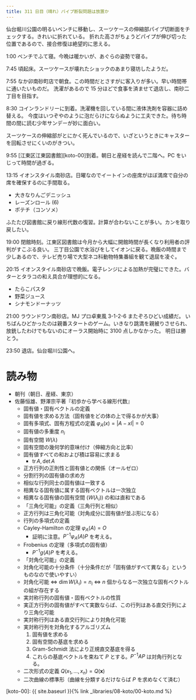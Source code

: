 ```yaml
---
title: 311 日目（晴れ）パイプ断裂問題は放置か
---
```


仙台堀川公園の明るいベンチに移動し、スーツケースの伸縮部パイプ切断面をチェックする。きれいに折れている。
折れた高さがちょうどパイプが伸び切った位置であるので、接合修復は絶望的に思える。

1:00 ベンチでふて寝。今晩は暖かいが、あぐらの姿勢で寝る。

7:45 頃起床。スーツケースが壊れたショックのあまり寝坊したようだ。

7:55 なか卯南砂町店で朝食。この時間だとさすがに客入りが多い。早い時間帯に通いたいものだ。
洗濯があるので 15 分ほどで食事を済ませて退店し、南砂二丁目を目指す。

8:30 コインランドリーに到着。洗濯機を回している間に液体洗剤を容器に詰め替える。
今度はいつぞやのように泡だらけにならぬように工夫できた。待ち時間の間に読む少年サンデーが妙に面白い。

スーツケースの伸縮部がとにかく死んでいるので、いざというときにキャスターを回転させにくいのがきつい。

9:55 [江東区江東図書館][koto-00]到着。朝日と産経を読んで二階へ。PC をいじって時間が過ぎる。

13:15 イオンスタイル南砂店。日曜なのでイートインの座席がほぼ満席で自分の席を確保するのに手間取る。
* 大きなりんごデニッシュ
* レーズンロール (6)
* ポテチ（コンソメ）

ふたたび図書館に戻り線形代数の復習。計算が合わないことが多い。カンを取り戻したい。

19:00 閉館時刻。江東区図書館は今月から大幅に開館時間が長くなり利用者の評判がすこぶる良い。
三丁目公園で水浴びをしてイオンに戻る。晩飯の時間まで少しあるので、テレビ売り場で大型ネコ科動物特集番組を観て退屈を凌ぐ。

20:15 イオンスタイル南砂店で晩飯。電子レンジによる加熱が完璧にできた。バターとタラコの和え具合が理想的になる。
* たらこパスタ
* 野菜ジュース
* シナモンドーナッツ

21:00 ラウンドワン南砂店。MJ プロ卓東風 3-1-2-6 またぞろひどい成績だ。
いちばんひどかったのは親番スタートのゲーム。いきなり跳満を親被りさせられ、放銃したわけでもないのにオーラス開始時に 3100 点しかなかった。
明日は勝とう。

23:50 退店。仙台堀川公園へ。

# 読み物

* 朝刊（朝日、産経、東京）
* 佐藤恒雄、野澤宗平著『初歩から学べる線形代数』
  * 固有値・固有ベクトルの定義
  * 固有値を求める方法（固有値をどの体の上で得るかが大事）
  * 固有多項式、固有方程式の定義 $\varphi_A(x) = |A - xI| = 0$
  * 固有値の多重度 $n_i$
  * 固有空間 $W(\lambda)$
  * 固有空間の幾何学的意味付け（伸縮方向と比率）
  * 固有値すべての和および積は容易に求まる
    * $\operatorname{tr}{A}, \det{A}$
  * 正方行列の正則性と固有値との関係（オールゼロ）
  * 分割行列の固有値の求め方
  * 相似な行列同士の固有値は一致する
  * 相異なる固有値に属する固有ベクトルは一次独立
  * 相異なる固有値の固有空間 ($W(\lambda_i)$) の和は直和である
  * 「三角化可能」の定義（三角行列と相似）
  * 正方行列は三角化可能（対角成分に固有値が並ぶ形になる）
  * 行列の多項式の定義
  * Cayley-Hamilton の定理 $\varphi_A(A) = O$
    * 証明に注意。$P^{-1}\varphi_A(A)P$ を考える。
  * Frobenius の定理（多項式の固有値）
    * $P^{-1}g(A)P$ を考える。
  * 「対角化可能」の定義
  * 対角化可能の十分条件（十分条件だが「固有値がすべて異なる」というものなので使いやすい）
  * 対角化可能 ⇔ $\dim{W(\lambda_i)} = n_i$ ⇔ $n$ 個からなる一次独立な固有ベクトルの組が存在する
  * 実対称行列の固有値・固有ベクトルの性質
  * 実正方行列の固有値がすべて実数ならば、この行列はある直交行列により三角化可能
  * 実対称行列はある直交行列により対角化可能
  * 実対称行列を対角化するアルゴリズム
    1. 固有値を求める
    2. 固有空間の基底を求める
    3. Gram-Schmidt 法により正規直交基底を得る
    4. これらの基底ベクトルを束ねて $P$ とする。$P^{-1}AP$ は対角行列となる。
  * 二次形式の定義 $Q(x_1, \dotsc, x_n) = Q(\boldsymbol{x})$
  * 二次曲線の標準形（曲線を分類するだけならば $P$ を求めなくて済む）

[koto-00]: {{ site.baseurl }}{% link _libraries/08-koto/00-koto.md %}
